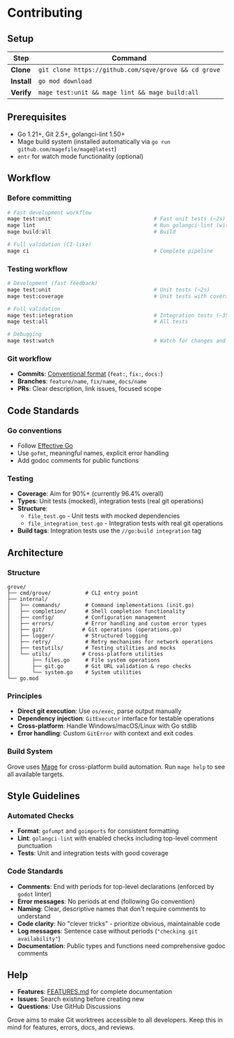 # Contributing

## Setup

| Step        | Command                                                   |
| ----------- | --------------------------------------------------------- |
| **Clone**   | `git clone https://github.com/sqve/grove && cd grove` |
| **Install** | `go mod download`                                         |
| **Verify**  | `mage test:unit && mage lint && mage build:all`           |

## Prerequisites

- Go 1.21+, Git 2.5+, golangci-lint 1.50+
- Mage build system (installed automatically via `go run github.com/magefile/mage@latest`)
- `entr` for watch mode functionality (optional)

## Workflow

### Before committing

```bash
# Fast development workflow
mage test:unit                                 # Fast unit tests (~2s)
mage lint                                      # Run golangci-lint (with --fix)
mage build:all                                 # Build

# Full validation (CI-like)
mage ci                                        # Complete pipeline
```

### Testing workflow

```bash
# Development (fast feedback)
mage test:unit                                 # Unit tests (~2s)
mage test:coverage                             # Unit tests with coverage report

# Full validation
mage test:integration                          # Integration tests (~35s)
mage test:all                                  # All tests

# Debugging
mage test:watch                                # Watch for changes and run unit tests
```

### Git workflow

- **Commits**: [Conventional format](https://conventionalcommits.org) (`feat:`, `fix:`, `docs:`)
- **Branches**: `feature/name`, `fix/name`, `docs/name`
- **PRs**: Clear description, link issues, focused scope

## Code Standards

### Go conventions

- Follow [Effective Go](https://go.dev/doc/effective_go.html)
- Use `gofmt`, meaningful names, explicit error handling
- Add godoc comments for public functions

### Testing

- **Coverage**: Aim for 90%+ (currently 96.4% overall)
- **Types**: Unit tests (mocked), integration tests (real git operations)
- **Structure**:
    - `file_test.go` - Unit tests with mocked dependencies
    - `file_integration_test.go` - Integration tests with real git operations
- **Build tags**: Integration tests use the `//go:build integration` tag

## Architecture

### Structure

```
grove/
├── cmd/grove/           # CLI entry point
├── internal/
│   ├── commands/        # Command implementations (init.go)
│   ├── completion/      # Shell completion functionality
│   ├── config/          # Configuration management
│   ├── errors/          # Error handling and custom error types
│   ├── git/            # Git operations (operations.go)
│   ├── logger/          # Structured logging
│   ├── retry/           # Retry mechanisms for network operations
│   ├── testutils/       # Testing utilities and mocks
│   └── utils/          # Cross-platform utilities
│       ├── files.go     # File system operations
│       ├── git.go       # Git URL validation & repo checks
│       └── system.go    # System utilities
└── go.mod
```

### Principles

- **Direct git execution**: Use `os/exec`, parse output manually
- **Dependency injection**: `GitExecutor` interface for testable operations
- **Cross-platform**: Handle Windows/macOS/Linux with Go stdlib
- **Error handling**: Custom `GitError` with context and exit codes

### Build System

Grove uses [Mage](https://magefile.org/) for cross-platform build automation. Run `mage help` to see all available targets.

## Style Guidelines

### Automated Checks

- **Format**: `gofumpt` and `goimports` for consistent formatting
- **Lint**: `golangci-lint` with enabled checks including top-level comment punctuation
- **Tests**: Unit and integration tests with good coverage

### Code Standards

- **Comments**: End with periods for top-level declarations (enforced by `godot` linter)
- **Error messages**: No periods at end (following Go convention)
- **Naming**: Clear, descriptive names that don't require comments to understand
- **Code clarity**: No "clever tricks" - prioritize obvious, maintainable code
- **Log messages**: Sentence case without periods (`"checking git availability"`)
- **Documentation**: Public types and functions need comprehensive godoc comments

## Help

- **Features**: [FEATURES.md](FEATURES.md) for complete documentation
- **Issues**: Search existing before creating new
- **Questions**: Use GitHub Discussions

Grove aims to make Git worktrees accessible to all developers. Keep this in mind for features, errors, docs, and reviews.
